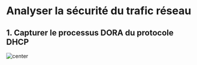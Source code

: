 # Analyser la sécurité du trafic réseau


## 1. Capturer le processus DORA du protocole DHCP

![center](\...\Screen\sniffer-dora.png")
